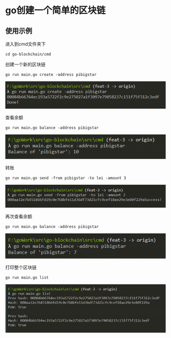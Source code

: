 # go创建一个简单的区块链

## 使用示例

进入到cmd文件夹下
```
cd go-blockchain/cmd
```

创建一个新的区块链
```$xslt
go run main.go create -address pibigstar
```
![](https://github.com/pibigstar/go-blockchain/blob/master/img/create.png)

查看余额

```cgo
go run main.go balance -address pibigstar
```
![](https://github.com/pibigstar/go-blockchain/blob/master/img/balance.png)

转账
```cgo
go run main.go send -from pibigstar -to lei -amount 3
```
![](https://github.com/pibigstar/go-blockchain/blob/master/img/send.png)

再次查看余额
```cgo
go run main.go balance -address pibigstar
```
![](https://github.com/pibigstar/go-blockchain/blob/master/img/balance2.png)

打印整个区块链

```cgo
go run main.go list
```
![](https://github.com/pibigstar/go-blockchain/blob/master/img/list.png)